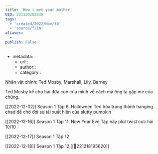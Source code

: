 ```yaml
---
title: 'How i met your mother'
UID: 221130202836
tags:
  - 'created/2022/Nov/30'
  - 'source/film'
aliases:
  - 
publish: False
---
```

- metadata:
	- url::
	- author::
	- category::

Nhân vật chính: Ted Mosby, Marshall, Lily, Barney

Ted Mosby kể cho hai đứa con của mình về cách mà ông ta gặp mẹ của chúng.

[[2022-12-02]]
Season 1 Tập 6: Halloween
Ted hóa trang thành hanging chad để chờ đợi sự tái xuất hiện của slutty pumpkin

[[2022-12-16]]
Season 1 Tập 11: New Year Eve
Tập này plot twist cực hài 10/10

[[2022-12-17]]
Season 1 Tập 12

[[2022-12-18]]
Season 1 Tập 12
[[💬221218195620]]

 
 
 
 